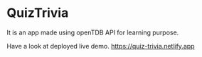# QuizTrivia
It is an app made using openTDB API for learning purpose.

Have a look at deployed live demo.
https://quiz-trivia.netlify.app
